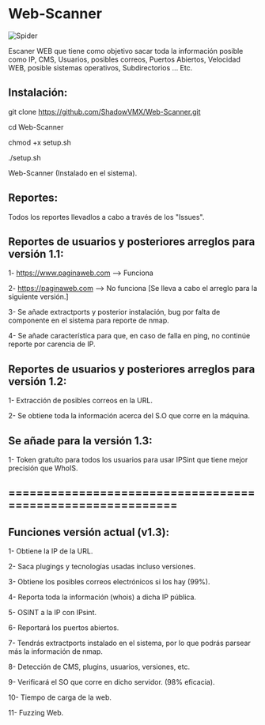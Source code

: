 # Web-Scanner


![Spider](https://user-images.githubusercontent.com/92258683/172819106-63370bfd-ec49-4363-9d56-aebf3d8b8105.jpg)



Escaner WEB que tiene como objetivo sacar toda la información posible como IP, CMS, Usuarios, posibles correos, Puertos Abiertos, Velocidad WEB, posible sistemas operativos, Subdirectorios ... Etc.


## Instalación:

git clone https://github.com/ShadowVMX/Web-Scanner.git

cd Web-Scanner

chmod +x setup.sh

./setup.sh

Web-Scanner (Instalado en el sistema).



## Reportes:

Todos los reportes llevadlos a cabo a través de los "Issues".



## Reportes de usuarios y posteriores arreglos para versión 1.1:

1- https://www.paginaweb.com --> Funciona

2- https://paginaweb.com --> No funciona [Se lleva a cabo el arreglo para la siguiente versión.]

3- Se añade extractports y posterior instalación, bug por falta de componente en el sistema para reporte de nmap.

4- Se añade característica para que, en caso de falla en ping, no continúe reporte por carencia de IP.




## Reportes de usuarios y posteriores arreglos para versión 1.2:

1- Extracción de posibles correos en la URL.

2- Se obtiene toda la información acerca del S.O que corre en la máquina.



## Se añade para la versión 1.3:

1- Token gratuíto para todos los usuarios para usar IPSint que tiene mejor precisión que WhoIS.

## ===========================================================


## Funciones versión actual (v1.3):

1- Obtiene la IP de la URL.

2- Saca plugings y tecnologías usadas incluso versiones.

3- Obtiene los posibles correos electrónicos si los hay (99%).

4- Reporta toda la información (whois) a dicha IP pública.

5- OSINT a la IP con IPsint.

6- Reportará los puertos abiertos.

7- Tendrás extractports instalado en el sistema, por lo que podrás parsear más la información de nmap.

8- Detección de CMS, plugins, usuarios, versiones, etc.

9- Verificará el SO que corre en dicho servidor. (98% eficacia).

10- Tiempo de carga de la web.

11- Fuzzing Web.




